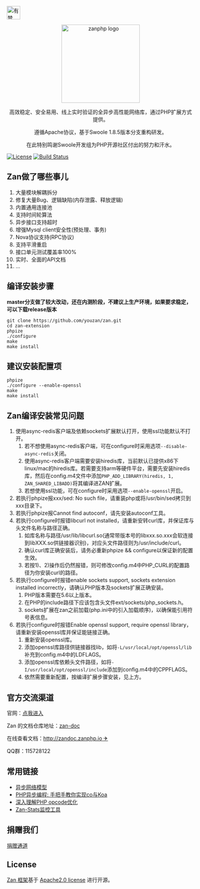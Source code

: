 <p>
<a href="https://github.com/youzan/"><img alt="有赞logo" width="36px" src="https://img.yzcdn.cn/public_files/2017/02/09/e84aa8cbbf7852688c86218c1f3bbf17.png" alt="youzan">
</p></a>
<p align="center">
    <img src="https://github.com/youzan/zanphp.io/blob/master/src/img/zan-logo-small@2x.png?raw=true" alt="zanphp logo" srcset="https://github.com/youzan/zanphp.io/blob/master/src/img/zan-logo-small.png?raw=true 1x, https://github.com/youzan/zanphp.io/blob/master/src/img/zan-logo-small@2x.png?raw=true 2x, https://github.com/youzan/zanphp.io/blob/master/src/img/zan-logo-small.png?raw=true" width="210" height="210">
</p>
<p align="center">高效稳定、安全易用、线上实时验证的全异步高性能网络库，通过PHP扩展方式提供。</p>
<p align="center">遵循Apache协议，基于Swoole 1.8.5版本分支重构研发。</p>
</p>
<p align="center">在此特别鸣谢Swoole开发组为PHP开源社区付出的努力和汗水。</p>

[![License](https://img.shields.io/badge/license-apache2-blue.svg)](LICENSE)
[![Build Status](https://api.travis-ci.org/youzan/zan.svg)](https://travis-ci.org/youzan/zan)


## Zan做了哪些事儿
1.  大量模块解耦拆分
2.  修复大量Bug、逻辑缺陷(内存泄露、释放逻辑)
3.  内置通用连接池
4.  支持时间轮算法
5.  异步接口支持超时
6.  增强Mysql client安全性(预处理、事务)
7.  Nova协议支持(RPC协议)
8.  支持平滑重启
9.  接口单元测试覆盖率100%
10. 实时、全面的API文档
11. ...



## 编译安装步骤

**master分支做了较大改动，还在内测阶段，不建议上生产环境，如果要求稳定，可以下载release版本**

```
git clone https://github.com/youzan/zan.git
cd zan-extension
phpize
./configure
make 
make install
```

## 建议安装配置项
```
phpize 
./configure --enable-openssl
make 
make install
```

## Zan编译安装常见问题
1.  使用async-redis客户端及依赖sockets扩展默认打开，使用ssl功能默认不打开。
    1. 若不想使用async-redis客户端，可在configure时采用选项```--disable-async-redis```关闭。
    2. 使用async-redis客户端需要安装hiredis库，当前默认已提供x86下linux/mac的hiredis库。若需要支持arm等硬件平台，需要先安装hiredis库，然后在config.m4文件中添加```PHP_ADD_LIBRARY(hiredis, 1, ZAN_SHARED_LIBADD)```将其编译进ZAN扩展。
    3. 若想使用ssl功能，可在configure时采用选项```--enable-openssl```开启。
2.  若执行phpize报xxx/sed: No such file，请重装php或将/usr/bin/sed拷贝到xxx目录下。
3.  若执行phpize报Cannot find autoconf，请先安装autoconf工具。
4.  若执行configure时报错libcurl not installed，请重新安转curl库，并保证库与头文件名称与路径正确。
    1. 如库名称与路径/usr/lib/libcurl.so(通常带版本号的libxxx.so.xxx会软连接到libXXX.so供链接器识别)，对应头文件路径则为/usr/include/curl。
    2. 确认curl库正确安装后，请务必重新phpize && configure以保证新的配置生效。
    3. 若按1)、2)操作后仍然报错，则可修改config.m4中PHP_CURL的配置路径为你安装curl的路径。
5.  若执行configure时报错enable sockets support, sockets extension installed incorrectly，请确认PHP版本及sockets扩展正确安装。
    1. PHP版本需要在5.6以上版本。
    2. 在PHP的include路径下应该包含头文件ext/sockets/php_sockets.h。
    3. sockets扩展在zan之前加载(php.ini中的引入加载顺序)，以确保能引用符号表信息。
6.  若执行configure时报错Enable openssl support, require openssl library，请重新安装openssl库并保证能链接正确。
    1. 重新安装openssl库。
    2. 添加openssl库路径供链接器找lib，如将```-L/usr/local/opt/openssl/lib```补充到config.m4中的LDFLAGS。
    3. 添加openssl库依赖头文件路径，如将```-I/usr/local/opt/openssl/include```添加到config.m4中的CPPFLAGS。
    4. 依然需要重新配置，按编译扩展步骤安装，见上方。

## 官方交流渠道
官网：[点我进入](http://zanphp.io)

Zan 的文档仓库地址：[zan-doc](https://github.com/youzan/zan-doc/)

在线查看文档：[http://zandoc.zanphp.io ✈](http://zandoc.zanphp.io)

QQ群：115728122


## 常用链接
- [异步网络模型](http://tech.youzan.com/yi-bu-wang-luo-mo-xing/)
- [PHP异步编程: 手把手教你实现co与Koa](https://github.com/youzan/php-co-koa) 
- [深入理解PHP opcode优化](http://tech.youzan.com/understanding-opcode-optimization-in-php/) 
- [Zan-Stats监控工具](https://github.com/imaben/zan-stats) 


## 捐赠我们
[捐赠通道](http://zanphp.io/donate)

## License

[Zan 框架](https://github.com/youzan/zan)基于 [Apache2.0 license](http://www.apache.org/licenses/LICENSE-2.0) 进行开源。

